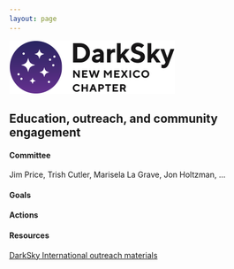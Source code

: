 ```yaml
---
layout: page
---
```


![logo](../logo.png)

## Education, outreach, and community engagement

#### Committee

Jim Price, Trish Cutler, Marisela La Grave, Jon Holtzman, ...

#### Goals 

#### Actions 

#### Resources

[DarkSky International outreach materials](https://darksky.org/resources/public-outreach-materials/)
